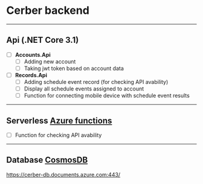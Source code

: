 # Cerber backend
---

## Api (.NET Core 3.1)
- [ ] **Accounts.Api**
    - [ ] Adding new account
    - [ ] Taking jwt token based on account data
- [ ] **Records.Api**
    - [ ] Adding schedule event record (for checking API avability)
    - [ ] Display all schedule events assigned to account
    - [ ] Function for connecting mobile device with schedule event results

---

## Serverless [Azure functions](https://azure.microsoft.com/pl-pl/updates/announcing-go-live-release-for-azure-functions-v3)
- [ ] Function for checking API avability

---

## Database [CosmosDB](https://azure.microsoft.com/pl-pl/services/cosmos-db/)
https://cerber-db.documents.azure.com:443/